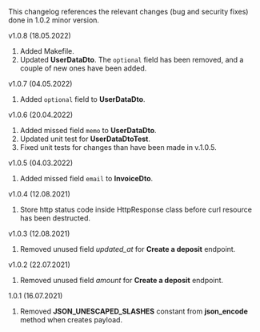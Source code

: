 This changelog references the relevant changes (bug and security fixes) done in 1.0.2 minor version.

v1.0.8 (18.05.2022)
 1. Added Makefile.
 2. Updated **UserDataDto**. The `optional` field has been removed, and a couple of new ones have been added.

v1.0.7 (04.05.2022)
 1. Added `optional` field to **UserDataDto**.

v1.0.6 (20.04.2022)
 1. Added missed field `memo` to **UserDataDto**.
 2. Updated unit test for **UserDataDtoTest**.
 3. Fixed unit tests for changes than have been made in v.1.0.5.

v1.0.5 (04.03.2022)
 1. Added missed field `email` to **InvoiceDto**.

v1.0.4 (12.08.2021)
 1.  Store http status code inside HttpResponse class before curl resource has been destructed.

v1.0.3 (12.08.2021)
 1.  Removed unused field *updated_at* for **Create a deposit** endpoint.

v1.0.2 (22.07.2021)
 1.  Removed unused field *amount* for **Create a deposit** endpoint.

1.0.1 (16.07.2021)
 1. Removed **JSON_UNESCAPED_SLASHES** constant from **json_encode** method when creates payload.

